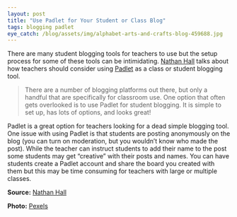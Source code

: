 ```yaml
---
layout: post
title: "Use Padlet for Your Student or Class Blog"
tags: blogging padlet
eye_catch: /blog/assets/img/alphabet-arts-and-crafts-blog-459688.jpg
---
```


There are many student blogging tools for teachers to use but the setup process for some of these tools can be intimidating.  [Nathan Hall](http://twitter.com/nathanghall) talks about how teachers should consider using [Padlet](https://padlet.com/) as a class or student blogging tool.

<!--more-->

>There are a number of blogging platforms out there, but only a handful that are specifically for classroom use. One option that often gets overlooked is to use Padlet for student blogging. It is simple to set up, has lots of options, and looks great!

Padlet is a great option for teachers looking for a dead simple blogging tool.  One issue with using Padlet is that students are posting anonymously on the blog (you can turn on moderation, but you wouldn’t know who made the post).  While the teacher can instruct students to add their name to the post some students may get “creative” with their posts and names.  You can have students create a Padlet account and share the board you created with them but this may be time consuming for teachers with large or multiple classes.

**Source:**  [Nathan Hall](https://nathanghall.wordpress.com/2018/03/26/student-blogging-with-padlet/)

**Photo:** [Pexels](https://www.pexels.com/photo/alphabet-arts-and-crafts-blog-conceptual-459688/)
